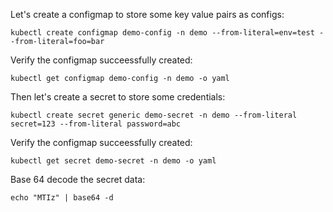 Let's create a configmap to store some key value pairs as configs:

`kubectl create configmap demo-config -n demo --from-literal=env=test --from-literal=foo=bar`

Verify the configmap succeessfully created:

`kubectl get configmap demo-config -n demo -o yaml`

Then let's create a secret to store some credentials:

`kubectl create secret generic demo-secret -n demo --from-literal secret=123 --from-literal password=abc`

Verify the configmap succeessfully created:

`kubectl get secret demo-secret -n demo -o yaml`

Base 64 decode the secret data:

`echo "MTIz" | base64 -d`


